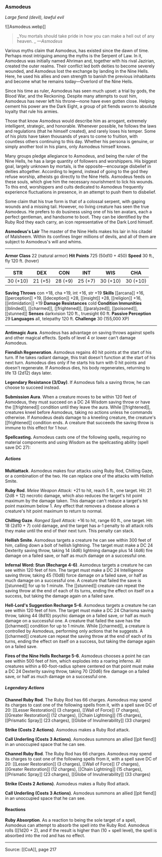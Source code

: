 ### Asmodeus
_Large fiend (devil), lawful evil_

![[Asmodeus.webp]]

> _You mortals should take pride in how you can make a hell out of any heaven.
_
> _—Asmodeus_

Various myths claim that Asmodeus, has existed since the dawn of time. Perhaps most intriguing among the myths is the Serpent of Law. In it, Asmodeus was initially named Ahriman and, together with his rival Jazirian, created the outer realms. Their conflict led both deities to become severely wounded, and Asmodeus lost the exchange by landing in the Nine Hells. Here, he used his allies and own strength to banish the previous inhabitants and become what he remains today—Overlord of the Nine Hells.

Since his time as ruler, Asmodeus has seen much upset: a trial by gods, the Blood War, and the Reckoning. Despite many attempts to oust him, Asmodeus has never left his throne—none have even gotten close. Helping cement his power are the Dark Eight, a group of pit fiends sworn to absolute loyalty that rule his armies.

Those that know Asmodeus would describe him as arrogant, extremely intelligent, strategic, and honorable. Whenever possible, he follows the laws and regulations (that he himself created), and rarely loses his temper. Some of his plots have taken thousands of years to come to fruition, with countless others continuing to this day. Whether his persona is genuine, or simply another tool in his plans, only Asmodeus himself knows.

Many groups pledge allegiance to Asmodeus, and being the ruler of the Nine Hells, he has a large quantity of followers and worshippers. His biggest goal, largely unknown by mortals, is the opposite—encourage disbelief in deities altogether. According to legend, instead of going to the god they refuse worship, atheists go directly to the Nine Hells. Asmodeus feeds on these souls, which give him the necessary nourishment to lick his wounds. To this end, worshippers and cults dedicated to Asmodeus frequently experience fluctuations in presence, in an attempt to push them to disbelief.

Some claim that his true form is that of a colossal serpent, with gaping wounds and a missing tail. However, no living creature has seen the true Asmodeus. He prefers to do business using one of his ten avatars, each a perfect gentleman, and handsome to boot. They can be identified by the Ruby Rod they each carry, an icon representative of the Dark Lord himself.

**Asmodeus's Lair** The master of the Nine Hells makes his lair in his citadel of Malsheem. Within its confines linger millions of devils, and all of them are subject to Asmodeus's will and whims.




---

**Armor Class** 22 (natural armor)
**Hit Points** 725 (50d10 + 450)
**Speed** 30 ft., fly 120 ft. (hover)

| STR     | DEX     | CON     | INT     | WIS     | CHA     |
|---------|---------|---------|---------|---------|---------|
| 30 (+10) | 21 (+5) | 28 (+9) | 25 (+7) | 30 (+10) | 30 (+10) |

**Saving Throws** con +18, cha +19, int +16, str +19
**Skills** [[arcana]] +16, [[perception]] +19, [[deception]] +28, [[insight]] +28, [[religion]] +16, [[intimidation]] +19
**Damage Resistances** cold
**Condition Immunities** [[blinded]], [[charmed]], [[frightened]], [[paralyzed]], [[poisoned]], [[stunned]]
**Senses** darkvision 120 ft., truesight 60 ft.
**Passive Perception** 29
**Languages** all, telepathy 120 ft.
**Challenge** 30 (155,000 XP)

---

**Antimagic Aura**. Asmodeus has advantage on saving throws against spells and other magical effects. Spells of level 4 or lower can't damage Asmodeus.

**Fiendish Regeneration**. Asmodeus regains 40 hit points at the start of his turn. If he takes radiant damage, this trait doesn't function at the start of his next turn. Asmodeus dies only if he starts his turn with 0 hit points and doesn't regenerate. If Asmodeus dies, his body regenerates, returning to life 13 (2d12) days later.

**Legendary Resistance (3/Day)**. If Asmodeus fails a saving throw, he can choose to succeed instead.

**Submission Aura**. When a creature moves to be within 120 feet of Asmodeus, they must succeed on a DC 24 Wisdom saving throw or have the [[frightened]] condition until they leave the aura. While [[frightened]], creatures kneel before Asmodeus, taking no actions unless he commands otherwise. If Asmodeus deals damage to a kneeling creature, the creature's [[frightened]] condition ends. A creature that succeeds the saving throw is immune to this effect for 1 hour.

**Spellcasting.** Asmodeus casts one of the following spells, requiring no material components and using Wisdom as the spellcasting ability (spell save DC 27):

##### Actions
**Multiattack**. Asmodeus makes four attacks using Ruby Rod, Chilling Gaze, or a combination of the two. He can replace one of the attacks with Hellish Smite.

**Ruby Rod**. _Melee Weapon Attack:_ +21 to hit, reach 5 ft., one target. Hit: 21 (2d8 + 12) necrotic damage, which also reduces the target's hit point maximum by the damage taken. This damage can't reduce a target's hit point maximum below 1. Any effect that removes a disease allows a creature's hit point maximum to return to normal.

**Chilling Gaze**. _Ranged Spell Attack:_ +16 to hit, range 60 ft., one target. Hit: 18 (2d10 + 7) cold damage, and the target has a-1 penalty to all attack rolls they make until the end of their next turn. This penalty can stack.

**Hellish Smite**. Asmodeus targets a creature he can see within 300 feet of him, calling down a bolt of hellish lightning. The target must make a DC 24 Dexterity saving throw, taking 14 (4d6) lightning damage plus 14 (4d6) fire damage on a failed save, or half as much damage on a successful one.

**Infernal Word: Stun (Recharge 4-6)**. Asmodeus targets a creature he can see within 120 feet of him. The target must make a DC 24 Intelligence saving throw, taking 45 (10d8) force damage on a failed save, or half as much damage on a successful one. A creature that failed the save is [[stunned]] for up to 1 minute. The [[stunned]] creature can repeat the saving throw at the end of each of its turns, ending the effect on itself on a success, but taking the damage again on a failed save.

**Hell-Lord's Suggestion Recharge 5-6**. Asmodeus targets a creature he can see within 120 feet of him. The target must make a DC 24 Charisma saving throw, taking 44 (8d10) psychic damage on a failed save, or half as much damage on a successful one. A creature that failed the save has the [[charmed]] condition for up to 1 minute. While [[charmed]], a creature is controlled by Asmodeus, performing only actions that he suggests. A [[charmed]] creature can repeat the saving throw at the end of each of its turns, ending the effect on itself on a success, but taking the damage again on a failed save.

**Fires of the Nine Hells Recharge 5-6**. Asmodeus chooses a point he can see within 500 feet of him, which explodes into a roaring inferno. All creatures within a 60-foot-radius sphere centered on that point must make a DC 24 Dexterity saving throw, taking 70 (20d6) fire damage on a failed save, or half as much damage on a successful one.

##### Legendary Actions
**Channel Ruby Rod**. The Ruby Rod has 66 charges. Asmodeus may spend its charges to cast one of the following spells from it, with a spell save DC of 20: [[Lesser Restoration]] (3 charges), [[Wall of Force]] (7 charges), [[Greater Restoration]] (12 charges), [[Chain Lightning]] (15 charges), [[Prismatic Spray]] (23 charges), [[Globe of Invulnerability]] (33 charges)

**Strike (Costs 2 Actions)**. Asmodeus makes a Ruby Rod attack.

**Call Underling (Costs 3 Actions)**. Asmodeus summons an allied [[pit fiend]] in an unoccupied space that he can see.

**Channel Ruby Rod**. The Ruby Rod has 66 charges. Asmodeus may spend its charges to cast one of the following spells from it, with a spell save DC of 20: [[Lesser Restoration]] (3 charges), [[Wall of Force]] (7 charges), [[Greater Restoration]] (12 charges), [[Chain Lightning]] (15 charges), [[Prismatic Spray]] (23 charges), [[Globe of Invulnerability]] (33 charges)

**Strike (Costs 2 Actions)**. Asmodeus makes a Ruby Rod attack.

**Call Underling (Costs 3 Actions)**. Asmodeus summons an allied [[pit fiend]] in an unoccupied space that he can see.

#### Reactions
**Ruby Absorption**. As a reaction to being the sole target of a spell, Asmodeus can attempt to absorb the spell into the Ruby Rod. Asmodeus rolls ([[1d20 + 2), and if the result is higher than (10 + spell level), the spell is absorbed into the rod and has no effect.


---

Source: [[CoA]], page 217
